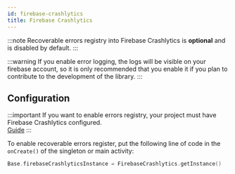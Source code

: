 ```yaml
---
id: firebase-crashlytics
title: Firebase Crashlytics
---
```


:::note
Recoverable errors registry into Firebase Crashlytics is **optional** and is disabled by default.
:::

:::warning
If you enable error logging, the logs will be visible on your firebase account, so it is only recommended that you enable it if you plan to contribute 
to the development of the library.
:::

## Configuration

:::important
If you want to enable errors registry, your project must have Firebase Crashlytics configured.<br/>
[Guide](https://firebase.google.com/docs/crashlytics/get-started?platform=android)
:::

To enable recoverable errors register, put the following line of code in the `onCreate()` of the singleton or main activity:

```kotlin
Base.firebaseCrashlyticsInstance = FirebaseCrashlytics.getInstance()
```
